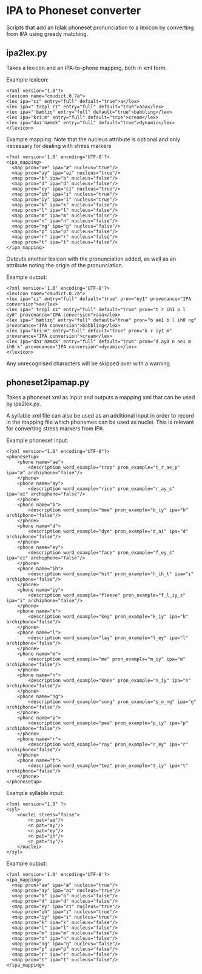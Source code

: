 # IPA to Phoneset converter
Scripts that add an Idlak phoneset pronunciation to a lexicon by converting from
IPA using greedy matching.

## ipa2lex.py
Takes a lexicon and an IPA-to-phone mapping, both in xml form.

Example lexicon:
```
<?xml version="1.0"?>
<lexicon name="cmudict.0.7a">
<lex ipa="ɛɪ" entry="full" default="true">a</lex>
<lex ipa="ˈtrɪpl ɛɪ" entry="full" default="true">aaa</lex>
<lex ipa="ˈbæblɪŋ" entry="full" default="true">babbling</lex>
<lex ipa="kriːm" entry="full" default="true">cream</lex>
<lex ipa="daɪˈnæmɪk" entry="full" default="true">dynamic</lex>
</lexicon>
```

Example mapping:
Note that the nucleus attribute is optional and only necessary for dealing with
stress markers
```
<?xml version='1.0' encoding='UTF-8'?>
<ipa_mapping>
  <map pron="ae" ipa="æ" nucleus="true"/>
  <map pron="ay" ipa="aɪ" nucleus="true"/>
  <map pron="b" ipa="b" nucleus="false"/>
  <map pron="d" ipa="d" nucleus="false"/>
  <map pron="ey" ipa="ɛɪ" nucleus="true"/>
  <map pron="ih" ipa="ɪ" nucleus="true"/>
  <map pron="iy" ipa="i" nucleus="true"/>
  <map pron="k" ipa="k" nucleus="false"/>
  <map pron="l" ipa="l" nucleus="false"/>
  <map pron="m" ipa="m" nucleus="false"/>
  <map pron="n" ipa="n" nucleus="false"/>
  <map pron="ng" ipa="ŋ" nucleus="false"/>
  <map pron="p" ipa="p" nucleus="false"/>
  <map pron="r" ipa="r" nucleus="false"/>
  <map pron="t" ipa="t" nucleus="false"/>
</ipa_mapping>
```

Outputs another lexicon with the pronunciation added, as well as an attribute
noting the origin of the pronunciation.

Example output:
```
<?xml version='1.0' encoding='UTF-8'?>
<lexicon name="cmudict.0.7a">
<lex ipa="ɛɪ" entry="full" default="true" pron="ey1" provenance="IPA conversion">a</lex>
<lex ipa="ˈtrɪpl ɛɪ" entry="full" default="true" pron="t r ih1 p l ey0" provenance="IPA conversion">aaa</lex>
<lex ipa="ˈbæblɪŋ" entry="full" default="true" pron="b ae1 b l ih0 ng" provenance="IPA conversion">babbling</lex>
<lex ipa="kriːm" entry="full" default="true" pron="k r iy1 m" provenance="IPA conversion">cream</lex>
<lex ipa="daɪˈnæmɪk" entry="full" default="true" pron="d ay0 n ae1 m ih0 k" provenance="IPA conversion">dynamic</lex>
</lexicon>
```

Any unrecognised characters will be skipped over with a warning.

## phoneset2ipamap.py
Takes a phoneset xml as input and outputs a mapping xml that can be used by
ipa2lex.py.

A syllable xml file can also be used as an additional input in order to record
in the mapping file which phonemes can be used as nuclei. This is relevant for
converting stress markers from IPA.

Example phoneset input:
```
<?xml version="1.0" encoding="UTF-8"?>
<phonesetup>
	<phone name="ae">
		<description word_example="trap" pron_example="t_r_ae_p" ipa="æ" archiphone="false"/>
	</phone>
	<phone name="ay">
		<description word_example="rice" pron_example="r_ay_s" ipa="aɪ" archiphone="false"/>
	</phone>
	<phone name="b">
		<description word_example="bee" pron_example="b_iy" ipa="b" archiphone="false"/>
	</phone>
	<phone name="d">
		<description word_example="dye" pron_example="d_ai" ipa="d" archiphone="false"/>
	</phone>
	<phone name="ey">
		<description word_example="face" pron_example="f_ey_s" ipa="ɛɪ" archiphone="false"/>
	</phone>
	<phone name="ih">
		<description word_example="hit" pron_example="h_ih_t" ipa="ɪ" archiphone="false"/>
	</phone>
	<phone name="iy">
		<description word_example="fleece" pron_example="f_l_iy_s" ipa="i" archiphone="false"/>
	</phone>
	<phone name="k">
		<description word_example="key" pron_example="k_iy" ipa="k" archiphone="false"/>
	</phone>
	<phone name="l">
		<description word_example="lay" pron_example="l_ey" ipa="l" archiphone="false"/>
	</phone>
	<phone name="m">
		<description word_example="me" pron_example="m_iy" ipa="m" archiphone="false"/>
	</phone>
	<phone name="n">
		<description word_example="knee" pron_example="n_iy" ipa="n" archiphone="false"/>
	</phone>
	<phone name="ng">
		<description word_example="song" pron_example="s_o_ng" ipa="ŋ" archiphone="false"/>
	</phone>
	<phone name="p">
		<description word_example="pea" pron_example="p_iy" ipa="p" archiphone="false"/>
	</phone>
	<phone name="r">
		<description word_example="ray" pron_example="r_ey" ipa="r" archiphone="false"/>
	</phone>
	<phone name="t">
		<description word_example="tea" pron_example="t_iy" ipa="t" archiphone="false"/>
	</phone>
</phonesetup>
```

Example syllable input:
```
<?xml version="1.0" ?>
<syl>
	<nuclei stress="false">
		<n pat="ae"/>
		<n pat="ay"/>
		<n pat="ey"/>
		<n pat="ih"/>
		<n pat="iy"/>
	</nuclei>
</syl>
```

Example output:
```
<?xml version='1.0' encoding='UTF-8'?>
<ipa_mapping>
  <map pron="ae" ipa="æ" nucleus="true"/>
  <map pron="ay" ipa="aɪ" nucleus="true"/>
  <map pron="b" ipa="b" nucleus="false"/>
  <map pron="d" ipa="d" nucleus="false"/>
  <map pron="ey" ipa="ɛɪ" nucleus="true"/>
  <map pron="ih" ipa="ɪ" nucleus="true"/>
  <map pron="iy" ipa="i" nucleus="true"/>
  <map pron="k" ipa="k" nucleus="false"/>
  <map pron="l" ipa="l" nucleus="false"/>
  <map pron="m" ipa="m" nucleus="false"/>
  <map pron="n" ipa="n" nucleus="false"/>
  <map pron="ng" ipa="ŋ" nucleus="false"/>
  <map pron="p" ipa="p" nucleus="false"/>
  <map pron="r" ipa="r" nucleus="false"/>
  <map pron="t" ipa="t" nucleus="false"/>
</ipa_mapping>
```
